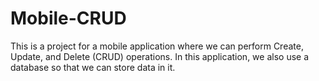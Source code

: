 # Mobile-CRUD
This is a project for a mobile application where we can perform Create, Update, and Delete (CRUD) operations. In this application, we also use a database so that we can store data in it.
